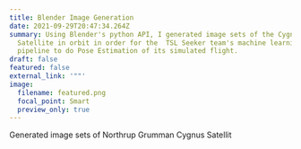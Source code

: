 ```yaml
---
title: Blender Image Generation
date: 2021-09-29T20:47:34.264Z
summary: Using Blender's python API, I generated image sets of the Cygnus
  Satellite in orbit in order for the  TSL Seeker team's machine learning
  pipeline to do Pose Estimation of its simulated flight.
draft: false
featured: false
external_link: '""'
image:
  filename: featured.png
  focal_point: Smart
  preview_only: true
---
```

Generated image sets of Northrup Grumman Cygnus Satellit